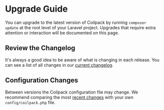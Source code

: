 # Upgrade Guide

You can upgrade to the latest version of Coilpack by running `composer update` at the root level of your Laravel project.  Upgrades that require extra attention or interaction will be documented on this page.

## Review the Changelog

It's always a good idea to be aware of what is changing in each release. You can see a list of all changes in our [current changelog](https://github.com/ExpressionEngine/Coilpack/blob/1.x/CHANGELOG.md).

## Configuration Changes

Between versions the Coilpack configuration file may change.  We recommend comparing the most [recent changes](https://github.com/ExpressionEngine/Coilpack/blob/1.x/config/coilpack.php) with your own `config/coilpack.php` file.